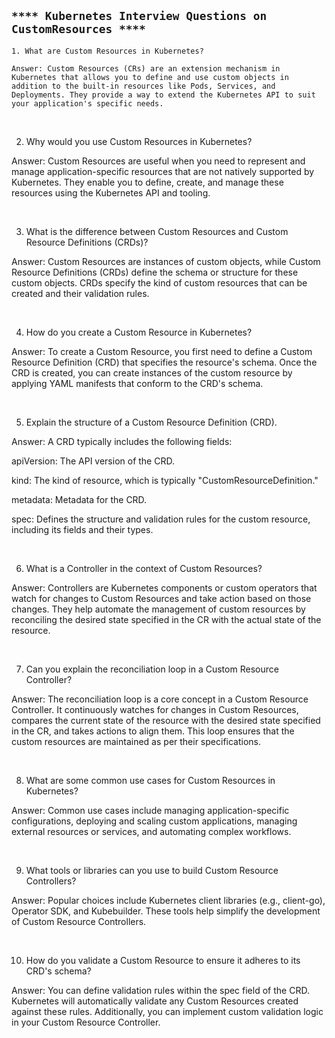 ## `**** Kubernetes Interview Questions on CustomResources ****`
```
1. What are Custom Resources in Kubernetes?

Answer: Custom Resources (CRs) are an extension mechanism in Kubernetes that allows you to define and use custom objects in addition to the built-in resources like Pods, Services, and Deployments. They provide a way to extend the Kubernetes API to suit your application's specific needs.
```
<br />

2. Why would you use Custom Resources in Kubernetes?

Answer: Custom Resources are useful when you need to represent and manage application-specific resources that are not natively supported by Kubernetes. They enable you to define, create, and manage these resources using the Kubernetes API and tooling.

<br />

3. What is the difference between Custom Resources and Custom Resource Definitions (CRDs)?

Answer: Custom Resources are instances of custom objects, while Custom Resource Definitions (CRDs) define the schema or structure for these custom objects. CRDs specify the kind of custom resources that can be created and their validation rules.

<br />

4. How do you create a Custom Resource in Kubernetes?

Answer: To create a Custom Resource, you first need to define a Custom Resource Definition (CRD) that specifies the resource's schema. Once the CRD is created, you can create instances of the custom resource by applying YAML manifests that conform to the CRD's schema.

<br />

5. Explain the structure of a Custom Resource Definition (CRD).

Answer: A CRD typically includes the following fields:

apiVersion: The API version of the CRD.

kind: The kind of resource, which is typically "CustomResourceDefinition."

metadata: Metadata for the CRD.

spec: Defines the structure and validation rules for the custom resource, including its fields and their types.

<br />

6. What is a Controller in the context of Custom Resources?

Answer: Controllers are Kubernetes components or custom operators that watch for changes to Custom Resources and take action based on those changes. They help automate the management of custom resources by reconciling the desired state specified in the CR with the actual state of the resource.

<br />

7. Can you explain the reconciliation loop in a Custom Resource Controller?

Answer: The reconciliation loop is a core concept in a Custom Resource Controller. It continuously watches for changes in Custom Resources, compares the current state of the resource with the desired state specified in the CR, and takes actions to align them. This loop ensures that the custom resources are maintained as per their specifications.

<br />

8. What are some common use cases for Custom Resources in Kubernetes?

Answer: Common use cases include managing application-specific configurations, deploying and scaling custom applications, managing external resources or services, and automating complex workflows.

<br />

9. What tools or libraries can you use to build Custom Resource Controllers?

Answer: Popular choices include Kubernetes client libraries (e.g., client-go), Operator SDK, and Kubebuilder. These tools help simplify the development of Custom Resource Controllers.

<br />

10. How do you validate a Custom Resource to ensure it adheres to its CRD's schema?

Answer: You can define validation rules within the spec field of the CRD. Kubernetes will automatically validate any Custom Resources created against these rules. Additionally, you can implement custom validation logic in your Custom Resource Controller.
